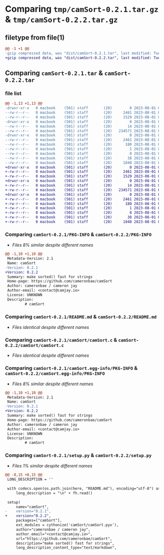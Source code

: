 # Comparing `tmp/camSort-0.2.1.tar.gz` & `tmp/camSort-0.2.2.tar.gz`

## filetype from file(1)

```diff
@@ -1 +1 @@
-gzip compressed data, was "dist/camSort-0.2.1.tar", last modified: Tue Aug  1 08:34:20 2023, max compression
+gzip compressed data, was "dist/camSort-0.2.2.tar", last modified: Tue Aug  1 08:38:52 2023, max compression
```

## Comparing `camSort-0.2.1.tar` & `camSort-0.2.2.tar`

### file list

```diff
@@ -1,13 +1,13 @@
-drwxr-xr-x   0 macbook    (501) staff       (20)        0 2023-08-01 08:34:20.000000 camSort-0.2.1/
--rw-r--r--   0 macbook    (501) staff       (20)     2461 2023-08-01 08:34:20.000000 camSort-0.2.1/PKG-INFO
--rw-r--r--   0 macbook    (501) staff       (20)     1529 2023-08-01 07:52:20.000000 camSort-0.2.1/README.md
-drwxr-xr-x   0 macbook    (501) staff       (20)        0 2023-08-01 08:34:20.000000 camSort-0.2.1/camSort/
--rw-r--r--   0 macbook    (501) staff       (20)       14 2023-08-01 08:09:51.000000 camSort-0.2.1/camSort/__init__.py
--rw-r--r--   0 macbook    (501) staff       (20)   234571 2023-08-01 07:17:43.000000 camSort-0.2.1/camSort/camSort.c
-drwxr-xr-x   0 macbook    (501) staff       (20)        0 2023-08-01 08:34:20.000000 camSort-0.2.1/camSort.egg-info/
--rw-r--r--   0 macbook    (501) staff       (20)     2461 2023-08-01 08:34:20.000000 camSort-0.2.1/camSort.egg-info/PKG-INFO
--rw-r--r--   0 macbook    (501) staff       (20)      180 2023-08-01 08:34:20.000000 camSort-0.2.1/camSort.egg-info/SOURCES.txt
--rw-r--r--   0 macbook    (501) staff       (20)        1 2023-08-01 08:34:20.000000 camSort-0.2.1/camSort.egg-info/dependency_links.txt
--rw-r--r--   0 macbook    (501) staff       (20)        8 2023-08-01 08:34:20.000000 camSort-0.2.1/camSort.egg-info/top_level.txt
--rw-r--r--   0 macbook    (501) staff       (20)       38 2023-08-01 08:34:20.000000 camSort-0.2.1/setup.cfg
--rw-r--r--   0 macbook    (501) staff       (20)     1040 2023-08-01 08:34:11.000000 camSort-0.2.1/setup.py
+drwxr-xr-x   0 macbook    (501) staff       (20)        0 2023-08-01 08:38:52.000000 camSort-0.2.2/
+-rw-r--r--   0 macbook    (501) staff       (20)     2461 2023-08-01 08:38:52.000000 camSort-0.2.2/PKG-INFO
+-rw-r--r--   0 macbook    (501) staff       (20)     1529 2023-08-01 07:52:20.000000 camSort-0.2.2/README.md
+drwxr-xr-x   0 macbook    (501) staff       (20)        0 2023-08-01 08:38:52.000000 camSort-0.2.2/camSort/
+-rw-r--r--   0 macbook    (501) staff       (20)       14 2023-08-01 08:09:51.000000 camSort-0.2.2/camSort/__init__.py
+-rw-r--r--   0 macbook    (501) staff       (20)   234571 2023-08-01 07:17:43.000000 camSort-0.2.2/camSort/camSort.c
+drwxr-xr-x   0 macbook    (501) staff       (20)        0 2023-08-01 08:38:52.000000 camSort-0.2.2/camSort.egg-info/
+-rw-r--r--   0 macbook    (501) staff       (20)     2461 2023-08-01 08:38:52.000000 camSort-0.2.2/camSort.egg-info/PKG-INFO
+-rw-r--r--   0 macbook    (501) staff       (20)      180 2023-08-01 08:38:52.000000 camSort-0.2.2/camSort.egg-info/SOURCES.txt
+-rw-r--r--   0 macbook    (501) staff       (20)        1 2023-08-01 08:38:52.000000 camSort-0.2.2/camSort.egg-info/dependency_links.txt
+-rw-r--r--   0 macbook    (501) staff       (20)        8 2023-08-01 08:38:52.000000 camSort-0.2.2/camSort.egg-info/top_level.txt
+-rw-r--r--   0 macbook    (501) staff       (20)       38 2023-08-01 08:38:52.000000 camSort-0.2.2/setup.cfg
+-rw-r--r--   0 macbook    (501) staff       (20)     1040 2023-08-01 08:38:18.000000 camSort-0.2.2/setup.py
```

### Comparing `camSort-0.2.1/PKG-INFO` & `camSort-0.2.2/PKG-INFO`

 * *Files 8% similar despite different names*

```diff
@@ -1,10 +1,10 @@
 Metadata-Version: 2.1
 Name: camSort
-Version: 0.2.1
+Version: 0.2.2
 Summary: make sorted() fast for strings
 Home-page: https://github.com/cameronbae/camSort
 Author: cameronbae / cameron jay
 Author-email: <contact@camjay.io>
 License: UNKNOWN
 Description: 
         # camSort
```

### Comparing `camSort-0.2.1/README.md` & `camSort-0.2.2/README.md`

 * *Files identical despite different names*

### Comparing `camSort-0.2.1/camSort/camSort.c` & `camSort-0.2.2/camSort/camSort.c`

 * *Files identical despite different names*

### Comparing `camSort-0.2.1/camSort.egg-info/PKG-INFO` & `camSort-0.2.2/camSort.egg-info/PKG-INFO`

 * *Files 8% similar despite different names*

```diff
@@ -1,10 +1,10 @@
 Metadata-Version: 2.1
 Name: camSort
-Version: 0.2.1
+Version: 0.2.2
 Summary: make sorted() fast for strings
 Home-page: https://github.com/cameronbae/camSort
 Author: cameronbae / cameron jay
 Author-email: <contact@camjay.io>
 License: UNKNOWN
 Description: 
         # camSort
```

### Comparing `camSort-0.2.1/setup.py` & `camSort-0.2.2/setup.py`

 * *Files 1% similar despite different names*

```diff
@@ -8,15 +8,15 @@
 LONG_DESCRIPTION = ''
 
 with codecs.open(os.path.join(here, "README.md"), encoding="utf-8") as fh:
     long_description = "\n" + fh.read()
 
 setup(
     name="camSort",
-    version="0.2.1",
+    version="0.2.2",
     packages=["camSort"], 
     ext_modules = cythonize('camSort/camSort.pyx'),
     author="cameronbae / cameron jay",
     author_email="<contact@camjay.io>",
     url="https://github.com/cameronbae/camSort",
     description="make sorted() fast for strings",
     long_description_content_type="text/markdown",
```

